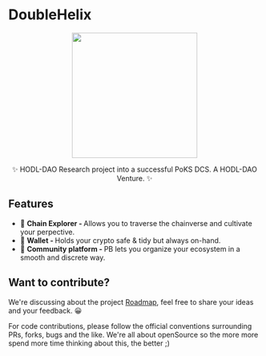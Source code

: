 # DoubleHelix
<div align="center">
  <p>
    <img src="https://i.imgur.com/3hIS3zV.png" width="250" />
  </p>
  <p>
    ✨ HODL-DAO Research project into a successful PoKS DCS. A HODL-DAO Venture. ✨
  </p>
</div>

## Features

* 🧭 <strong>Chain Explorer - </strong> Allows you to traverse the chainverse and cultivate your perpective.
* 👛 <strong>Wallet - </strong> Holds your crypto safe & tidy but always on-hand.
* 🍾 <strong>Community platform - </strong> PB lets you organize your ecosystem in a smooth and discrete way.





## Want to contribute?

We're discussing about the project [Roadmap](https://github.com/HODL-DAO/Roadmaps/tree/master/output/DoubleHelix), feel free to share your ideas and your feedback. 😀

For code contributions, please follow the official conventions surrounding PRs, forks, bugs and the like. We're all about openSource so the more more spend more time thinking about this, the better ;)
